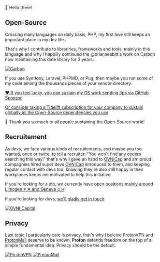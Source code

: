 👋 Hello there!

## Open-Source

Crossing many languages on daily basis, PHP, my first love still keeps an important place in my dev life.

That's why I contribute to librariries, frameworks and tools, mainly in this language and why I happilly continued the @briannesbitt's work on Carbon now maintaining this date library for 3 years:

[![Carbon](https://carbon.nesbot.com/logo.png)](https://carbon.nesbot.com/docs/)

If you use Symfony, Laravel, PHPMD, or Pug, then maybe you run some of my code among the thousands pieces of your vendor directory.

[❤️ If you feel lucky, you can sustain my OS work sending tips via GitHub Sponsor](https://github.com/sponsors/kylekatarnls)

[Or consider taking a Tidelift subscription for your company to sustain globally all the Open-Source dependencies you use](https://tidelift.com/subscription/pkg/packagist-nesbot-carbon?utm_source=packagist-nesbot-carbon&utm_medium=referral&utm_campaign=readme)

🙏 Thank you so much to all people sustaining the Open-Source world!

## Recruitement

As devs, we face various kinds of recruitements, and maybe you too wanted, once or twice, to tell a recruiter: "You won't find any coders searching this way!" that's why I gave an hand to [OVNICap](https://www.ovnicap.com/) and am proud compagnies hired super devs [OVNICap](https://www.ovnicap.com/) introduced to them, and keeping regular contact with devs too, knowing they're also still happy in their workplaces keeps me motivated to help this initiative.

If you're looking for a job, we currently have [open positions mainly around Limoges 🇫🇷 and Geneva 🇨🇭 ](https://www.ovnicap.com/wall-of-fame)

If you're looking for devs, [we'll gladly get in touch](https://www.ovnicap.com/#3)

[![OVNI Capital](https://user-images.strikinglycdn.com/res/hrscywv4p/image/upload/c_limit,fl_lossy,h_300,w_300,f_auto,q_auto/1232856/Appellation_cktdm7.png)](https://www.ovnicap.com/)

## Privacy

Last topic I particularly care is privacy, that's why I beleive [ProtonVPN](https://protonvpn.com/) and [ProtonMail](https://protonmail.com/) deserve to be known, **Proton** defends freedom on the top of a simple fundamental idea: Privacy should be the default.

[![ProtonVPN](https://avatars.githubusercontent.com/u/25028530?s=60&v=4)](https://protonvpn.com/)
[![ProtonMail](https://avatars.githubusercontent.com/u/6953970?s=60&v=4)](https://protonmail.com/)
